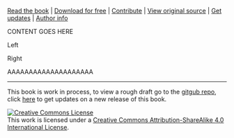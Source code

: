 [Read the book](https://alex-esc.github.io/read.digitalrights/) | [Download for free](https://alex-esc.github.io/read.digitalrights/download.html) | [Contribute](https://github.com/alex-esc/digitalrights/issues) | [View original source](https://github.com/alex-esc/digitalrights) | [Get updates](https://alex-esc.github.io/read.digitalrights/updates.html) | [Author info](https://alex-esc.github.io/en_us/pages/about.html)

CONTENT GOES HERE

<div class="container">
	<div class="leftblock">
   
Left
   
   </div>
   <div class="rightblock">
   
Right 
   
   </div>
</div>

AAAAAAAAAAAAAAAAAAAA

---

This book is work in process, to view a rough draft go to the [gitgub repo](https://github.com/alex-esc/digitalrights), click [here](https://alex-esc.github.io/read.digitalrights/updates.html) to get updates on a new release of this book.



<a rel="license" href="http://creativecommons.org/licenses/by-sa/4.0/"><img alt="Creative Commons License" style="border-width:0" src="https://i.creativecommons.org/l/by-sa/4.0/88x31.png" /></a><br />This work is licensed under a <a rel="license" href="http://creativecommons.org/licenses/by-sa/4.0/">Creative Commons Attribution-ShareAlike 4.0 International License</a>.
